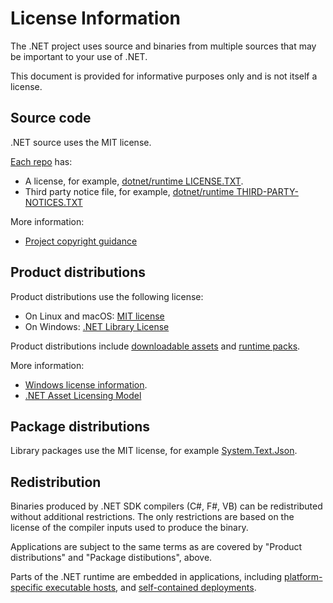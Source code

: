 # License Information

The .NET project uses source and binaries from multiple sources that may be important to your use of .NET.

This document is provided for informative purposes only and is not itself a license.

## Source code

.NET source uses the MIT license.

[Each repo](./Documentation/core-repos.md) has:

- A license, for example, [dotnet/runtime LICENSE.TXT](https://github.com/dotnet/runtime/blob/main/LICENSE.TXT).
- Third party notice file, for example, [dotnet/runtime THIRD-PARTY-NOTICES.TXT](https://github.com/dotnet/runtime/blob/main/THIRD-PARTY-NOTICES.TXT)

More information:

- [Project copyright guidance](https://github.com/dotnet/runtime/blob/main/docs/project/copyright.md)

## Product distributions

Product distributions use the following license:

- On Linux and macOS: [MIT license](https://github.com/dotnet/core/blob/main/LICENSE.TXT)
- On Windows: [.NET Library License](https://dotnet.microsoft.com/dotnet_library_license.htm)

Product distributions include [downloadable assets](https://dotnet.microsoft.com/download/dotnet) and [runtime packs](https://www.nuget.org/packages/Microsoft.NETCore.App.Runtime.win-x64/).

More information:

- [Windows license information](https://github.com/dotnet/core/blob/main/license-information-windows.md).
- [.NET Asset Licensing Model](https://github.com/dotnet/runtime/blob/main/docs/project/licensing-assets.md)

## Package distributions

Library packages use the MIT license, for example [System.Text.Json](https://www.nuget.org/packages/System.Text.Json).

## Redistribution

Binaries produced by .NET SDK compilers (C#, F#, VB) can be redistributed without additional restrictions. The only restrictions are based on the license of the compiler inputs used to produce the binary.

Applications are subject to the same terms as are covered by "Product distributions" and "Package distibutions", above.

Parts of the .NET runtime are embedded in applications, including [platform-specific executable hosts](https://learn.microsoft.com/dotnet/core/deploying/deploy-with-cli#framework-dependent-executable),
and [self-contained deployments](https://learn.microsoft.com/dotnet/core/deploying/deploy-with-cli#self-contained-deployment).
